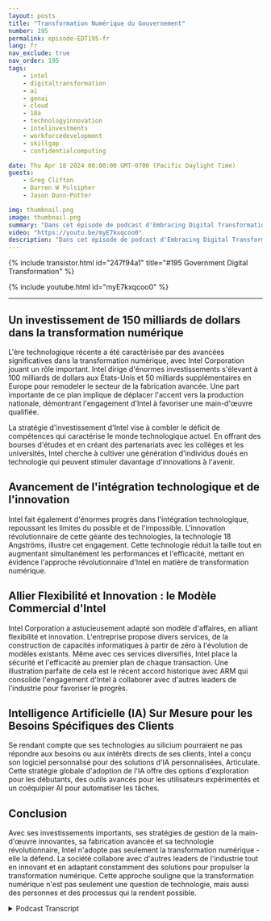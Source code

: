 ```yaml
---
layout: posts
title: "Transformation Numérique du Gouvernement"
number: 195
permalink: episode-EDT195-fr
lang: fr
nav_exclude: true
nav_order: 195
tags:
    - intel
    - digitaltransformation
    - ai
    - genai
    - cloud
    - 18a
    - technologyinnovation
    - intelinvestments
    - workforcedevelopment
    - skillgap
    - confidentialcomputing

date: Thu Apr 18 2024 00:00:00 GMT-0700 (Pacific Daylight Time)
guests:
    - Greg Clifton
    - Darren W Pulsipher
    - Jason Dunn-Potter

img: thumbnail.png
image: thumbnail.png
summary: "Dans cet épisode de podcast d'Embracing Digital Transformation, Darren Pulsipher, Greg Clifton et Jason Dunn-Potter mettent en valeur les investissements massifs d'Intel dans la transformation numérique. Ils discutent du parcours d'Intel vers la transformation numérique, en se concentrant sur les investissements de l'entreprise dans la diversification de la chaîne d'approvisionnement, le développement de la main-d'œuvre et des technologies de pointe telles que l'intelligence artificielle. Le podcast fournit une analyse approfondie des innovations d'Intel. Il met en avant le rôle de pionnier technologique de l'entreprise, des mainframes jusqu'au cloud."
video: "https://youtu.be/myE7kxqcoo0"
description: "Dans cet épisode de podcast d'Embracing Digital Transformation, Darren Pulsipher, Greg Clifton et Jason Dunn-Potter mettent en valeur les investissements massifs d'Intel dans la transformation numérique. Ils discutent du parcours d'Intel vers la transformation numérique, en se concentrant sur les investissements de l'entreprise dans la diversification de la chaîne d'approvisionnement, le développement de la main-d'œuvre et des technologies de pointe telles que l'intelligence artificielle. Le podcast fournit une analyse approfondie des innovations d'Intel. Il met en avant le rôle de pionnier technologique de l'entreprise, des mainframes jusqu'au cloud."
---
```


<div>
{% include transistor.html id="247f94a1" title="#195 Government Digital Transformation" %}

{% include youtube.html id="myE7kxqcoo0" %}
</div>

---

## Un investissement de 150 milliards de dollars dans la transformation numérique

L'ère technologique récente a été caractérisée par des avancées significatives dans la transformation numérique, avec Intel Corporation jouant un rôle important. Intel dirige d'énormes investissements s'élevant à 100 milliards de dollars aux États-Unis et 50 milliards supplémentaires en Europe pour remodeler le secteur de la fabrication avancée. Une part importante de ce plan implique de déplacer l'accent vers la production nationale, démontrant l'engagement d'Intel à favoriser une main-d'œuvre qualifiée.

La stratégie d'investissement d'Intel vise à combler le déficit de compétences qui caractérise le monde technologique actuel. En offrant des bourses d'études et en créant des partenariats avec les collèges et les universités, Intel cherche à cultiver une génération d'individus doués en technologie qui peuvent stimuler davantage d'innovations à l'avenir.

## Avancement de l'intégration technologique et de l'innovation

Intel fait également d'énormes progrès dans l'intégration technologique, repoussant les limites du possible et de l'impossible. L'innovation révolutionnaire de cette géante des technologies, la technologie 18 Angströms, illustre cet engagement. Cette technologie réduit la taille tout en augmentant simultanément les performances et l'efficacité, mettant en évidence l'approche révolutionnaire d'Intel en matière de transformation numérique.

## Allier Flexibilité et Innovation : le Modèle Commercial d'Intel

Intel Corporation a astucieusement adapté son modèle d'affaires, en alliant flexibilité et innovation. L'entreprise propose divers services, de la construction de capacités informatiques à partir de zéro à l'évolution de modèles existants. Même avec ces services diversifiés, Intel place la sécurité et l'efficacité au premier plan de chaque transaction. Une illustration parfaite de cela est le récent accord historique avec ARM qui consolide l'engagement d'Intel à collaborer avec d'autres leaders de l'industrie pour favoriser le progrès.

## Intelligence Artificielle (IA) Sur Mesure pour les Besoins Spécifiques des Clients

Se rendant compte que ses technologies au silicium pourraient ne pas répondre aux besoins ou aux intérêts directs de ses clients, Intel a conçu son logiciel personnalisé pour des solutions d'IA personnalisées, Articulate. Cette stratégie globale d'adoption de l'IA offre des options d'exploration pour les débutants, des outils avancés pour les utilisateurs expérimentés et un coéquipier AI pour automatiser les tâches.

## Conclusion

Avec ses investissements importants, ses stratégies de gestion de la main-d'œuvre innovantes, sa fabrication avancée et sa technologie révolutionnaire, Intel n'adopte pas seulement la transformation numérique - elle la défend. La société collabore avec d'autres leaders de l'industrie tout en innovant et en adaptant constamment des solutions pour propulser la transformation numérique. Cette approche souligne que la transformation numérique n'est pas seulement une question de technologie, mais aussi des personnes et des processus qui la rendent possible.



<details>
<summary> Podcast Transcript </summary>

<p></p>

</details>
